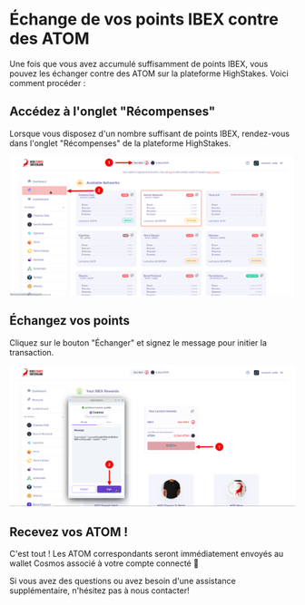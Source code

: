 # Échange de vos points IBEX contre des ATOM

Une fois que vous avez accumulé suffisamment de points IBEX, vous pouvez les échanger contre des ATOM sur la plateforme HighStakes. Voici comment procéder :

## Accédez à l'onglet "Récompenses"

Lorsque vous disposez d'un nombre suffisant de points IBEX, rendez-vous dans l'onglet "Récompenses" de la plateforme HighStakes.

![Capture d'écran](img/redeem/step_1.png)

## Échangez vos points

Cliquez sur le bouton "Échanger" et signez le message pour initier la transaction.

![Capture d'écran](img/redeem/step_2.png)

## Recevez vos ATOM !

C'est tout ! Les ATOM correspondants seront immédiatement envoyés au wallet Cosmos associé à votre compte connecté 🤩

Si vous avez des questions ou avez besoin d'une assistance supplémentaire, n'hésitez pas à nous contacter!
